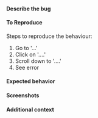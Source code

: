 #### Describe the bug
<!-- A clear and concise description of what the bug is. -->

#### To Reproduce
Steps to reproduce the behaviour:
1. Go to '...'
2. Click on '....'
3. Scroll down to '....'
4. See error

#### Expected behavior
<!-- A clear and concise description of what you expected to happen. -->

#### Screenshots
<!-- If applicable, add screenshots to help explain your problem. -->

#### Additional context
<!-- Add any other context about the problem here. -->
